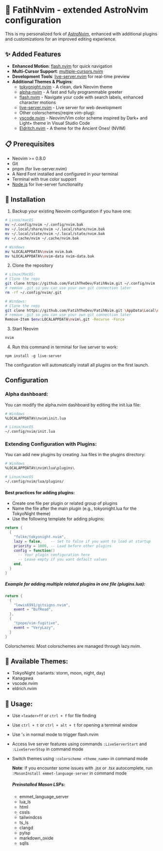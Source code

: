 # 🚀 FatihNvim - extended AstroNvim configuration

This is my personalized fork of [AstroNvim](https://astronvim.com/), enhanced with additional plugins and customizations for an improved editing experience.

## ✨ Added Features

- **Enhanced Motion**: [flash.nvim](https://github.com/folke/flash.nvim) for quick navigation
- **Multi-Cursor Support**: [multiple-cursors.nvim](https://github.com/brenton-leighton/multiple-cursors.nvim)
- **Development Tools**: [live-server.nvim](https://github.com/aurum77/live-server.nvim) for real-time preview
- **Additional Themes & Plugins**:
  - [tokyonight.nvim](https://github.com/folke/tokyonight.nvim) - A clean, dark Neovim theme
  - [alpha-nvim](https://github.com/goolord/alpha-nvim) - A fast and fully programmable greeter
  - [flash.nvim](https://github.com/folke/flash.nvim) - Navigate your code with search labels, enhanced character motions
  - [live-server.nvim](https://github.com/aurum77/live-server.nvim) - Live server for web development
  - Other colorschemes(reqire vim-plug):
  - [vscode.nvim](https://github.com/Mofiqul/vscode.nvim) - Neovim/Vim color scheme inspired by Dark+ and Light+ theme in Visual Studio Code
  - [Eldritch.nvim](https://github.com/eldritch-theme/eldritch.nvim) - A theme for the Ancient Ones! (NVIM)

## 📋 Prerequisites

- Neovim >= 0.8.0
- Git
- pnpm (for live-server.nvim)
- A Nerd Font installed and configured in your terminal
- Terminal with true color support
- [Node.js](https://nodejs.org/) for live-server functionality

## 🚀 Installation

1. Backup your existing Neovim configuration if you have one:
```bash
# Linux/macOS
mv ~/.config/nvim ~/.config/nvim.bak
mv ~/.local/share/nvim ~/.local/share/nvim.bak
mv ~/.local/state/nvim ~/.local/state/nvim.bak
mv ~/.cache/nvim ~/.cache/nvim.bak

# Windows
mv %LOCALAPPDATA%\nvim nvim.bak
mv %LOCALAPPDATA%\nvim-data nvim-data.bak
```
2. Clone the repository
```bash
# Linux/MacOS:
# Clone the repo
git clone https://github.com/FatihTheDev/FatihNvim.git ~/.config/nvim
# remove .git so you can use your own git connection later
rm -rf ~/.config/nvim/.git

# Windows:
# Clone the repo
git clone https://github.com/FatihTheDev/FatihNvim.git \AppData\Local\nvim
# remove .git so you can use your own git connection later
Remove-Item $env:LOCALAPPDATA\nvim\.git -Recurse -Force
```
3. Start Neovim
```bash
nvim
```
4. Run this command in terminal for live server to work:
```
npm install -g live-server
```

The configuration will automatically install all plugins on the first launch.

## Configuration

### Alpha dashboard:
You can modify the alpha.nvim dashboard by editing the init.lua file:
```bash
# Windows
%LOCALAPPDATA%\nvim\init.lua

# Linux/macOS
~/.config/nvim/init.lua
```

### Extending Configuration with Plugins:
You can add new plugins by creating .lua files in the plugins directory:
```bash
# Windows
%LOCALAPPDATA%\nvim\lua\plugins\

# Linux/macOS
~/.config/nvim/lua/plugins/
```

#### Best practices for adding plugins:

- Create one file per plugin or related group of plugins
- Name the file after the main plugin (e.g., tokyonight.lua for the TokyoNight theme)
- Use the following template for adding plugins:
```lua
return {
  {
    "folke/tokyonight.nvim",
    lazy = false,    -- Set to false if you want to load at startup
    priority = 1000, -- Load before other plugins
    config = function()
      -- Your plugin configuration here
      -- Leave empty if you want default values
    end,
  }
}
```

##### Example for adding multiple related plugins in one file (plugins.lua):
```lua
return {
  {
    "lewis6991/gitsigns.nvim",
    event = "BufRead",
  },
  {
    "tpope/vim-fugitive",
    event = "VeryLazy",
  }
}
```
Colorschemes:
Most colorschemes are managed through lazy.nvim.


## 🎨 Available Themes:
- TokyoNight (variants: storm, moon, night, day)
- Kanagawa
- vscode.nvim
- eldrich.nvim

## 📝 Usage:
- Use ```<leader>ff``` or ```ctrl + f``` for file finding
- Use ```ctrl + t``` or ``ctrl + alt + t`` for opening a terminal window
- Use '``s`` in normal mode to trigger flash.nvim
- Access live server features using commands ```:LiveServerStart``` and ```:LiveServerStop``` in command mode
- Switch themes using ```:colorscheme <theme_name>``` in command mode

  **Note**: If you encounter some issues with .jsx or .tsx autocomplete, run ```:MasonInstall emmet-language-server``` in command mode
  
  ##### Preinstalled Mason LSPs:
  - emmet_language_server
  - lua_ls
  - html
  - cssls
  - tailwindcss
  - ts_ls
  - clangd
  - pylsp
  - markdown_oxide
  - sqlls 
